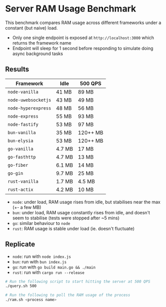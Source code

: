 # Server RAM Usage Benchmark

This benchmark compares RAM usage across different frameworks under a constant (but naive) load.

- Only one single endpoint is exposed at `http://localhost:3000` which returns the framework name
- Endpoint will sleep for 1 second before responding to simulate doing async background tasks

## Results

| Framework | Idle | 500 QPS |
|---|---|---|
| `node-vanilla` | 41 MB | 89 MB |
| `node-uwebsocketjs` | 43 MB | 49 MB |
| `node-hyperexpress` | 48 MB | 56 MB |
| `node-express` | 55 MB | 93 MB |
| `node-fastify` | 53 MB | 97 MB |
| `bun-vanilla` | 35 MB | 120++ MB |
| `bun-elysia` | 53 MB | 120++ MB |
| `go-vanilla` | 4.7 MB | 17 MB |
| `go-fasthttp` | 4.7 MB | 13 MB |
| `go-fiber` | 6.1 MB | 14 MB |
| `go-gin` | 9.7 MB | 25 MB |
| `rust-vanilla` | 1.7 MB | 4.5 MB |
| `rust-actix` | 4.2 MB | 10 MB |

- `node`: under load, RAM usage rises from idle, but stabilises near the max (+- a few MB)
- `bun`: under load, RAM usage constantly rises from idle, and doesn't seem to stabilise (tests were stopped after ~5 mins)
- `go`: similar behaviour to `node`
- `rust`: RAM usage is stable under load (ie. doesn't fluctuate)

## Replicate

- `node`: run with `node index.js`
- `bun`: run with `bun index.js`
- `go`: run with `go build main.go && ./main`
- `rust`: run with `cargo run --release`

```sh
# Run the following script to start hitting the server at 500 QPS
./query.sh 500

# Run the following to poll the RAM usage of the process
./ram.sh <process name>
```
